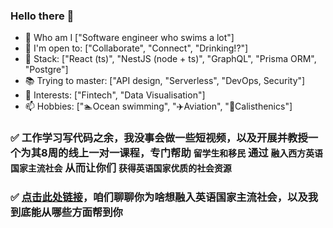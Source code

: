 ### Hello there 👋

- 🔭 Who am I ["Software engineer who swims a lot"]
- 🤝 I'm open to: ["Collaborate", "Connect", "Drinking!?"]
- 🔨 Stack: ["React (ts)", "NestJS (node + ts)", "GraphQL", "Prisma ORM", "Postgre"]
- 📚 Trying to master: ["API design, "Serverless", "DevOps, Security"]
- 🤔 Interests: ["Fintech", "Data Visualisation"]
- 📫 Hobbies: ["🏊Ocean swimming", "✈️Aviation", "💪Calisthenics"]


### ✅ 工作学习写代码之余，我没事会做一些短视频，以及开展并教授一个为其8周的线上一对一课程，专门帮助 `留学生和移民` 通过 `融入西方英语国家主流社会` 从而让你们 `获得英语国家优质的社会资源`
### ✅ [点击此处链接](https://calendly.com/kingmingconsulting/strategy-session-with-mingyang)，咱们聊聊你为啥想融入英语国家主流社会，以及我到底能从哪些方面帮到你
